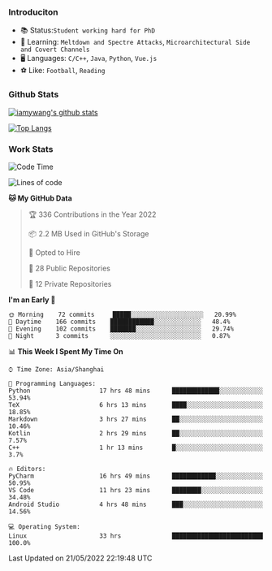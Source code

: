 ### Introduciton

- 📚 Status:`Student working hard for PhD`
- 🔎 Learning: `Meltdown and Spectre Attacks`, `Microarchitectural Side and Covert Channels`
- 🖥️ Languages: `C/C++`, `Java`, `Python`, `Vue.js`
- ⚽ Like: `Football`, `Reading`

### Github Stats

[![iamywang's github stats](https://github-readme-stats.vercel.app/api?username=iamywang&count_private=true&show_icons=true)]()

[![Top Langs](https://github-readme-stats.vercel.app/api/top-langs/?username=iamywang&layout=compact)]()

### Work Stats

<!--START_SECTION:waka-->
![Code Time](http://img.shields.io/badge/Code%20Time-345%20hrs%2029%20mins-blue)

![Lines of code](https://img.shields.io/badge/From%20Hello%20World%20I%27ve%20Written--40%20Thousand%20lines%20of%20code-blue)

**🐱 My GitHub Data** 

> 🏆 336 Contributions in the Year 2022
 > 
> 📦 2.2 MB Used in GitHub's Storage 
 > 
> 💼 Opted to Hire
 > 
> 📜 28 Public Repositories 
 > 
> 🔑 12 Private Repositories  
 > 
**I'm an Early 🐤** 

```text
🌞 Morning    72 commits     █████░░░░░░░░░░░░░░░░░░░░   20.99% 
🌆 Daytime    166 commits    ████████████░░░░░░░░░░░░░   48.4% 
🌃 Evening    102 commits    ███████░░░░░░░░░░░░░░░░░░   29.74% 
🌙 Night      3 commits      ░░░░░░░░░░░░░░░░░░░░░░░░░   0.87%

```


📊 **This Week I Spent My Time On** 

```text
⌚︎ Time Zone: Asia/Shanghai

💬 Programming Languages: 
Python                   17 hrs 48 mins      █████████████░░░░░░░░░░░░   53.94% 
TeX                      6 hrs 13 mins       ████░░░░░░░░░░░░░░░░░░░░░   18.85% 
Markdown                 3 hrs 27 mins       ██░░░░░░░░░░░░░░░░░░░░░░░   10.46% 
Kotlin                   2 hrs 29 mins       ██░░░░░░░░░░░░░░░░░░░░░░░   7.57% 
C++                      1 hr 13 mins        █░░░░░░░░░░░░░░░░░░░░░░░░   3.7%

🔥 Editors: 
PyCharm                  16 hrs 49 mins      ████████████░░░░░░░░░░░░░   50.95% 
VS Code                  11 hrs 23 mins      ████████░░░░░░░░░░░░░░░░░   34.48% 
Android Studio           4 hrs 48 mins       ███░░░░░░░░░░░░░░░░░░░░░░   14.56%

💻 Operating System: 
Linux                    33 hrs              █████████████████████████   100.0%

```


 Last Updated on 21/05/2022 22:19:48 UTC
<!--END_SECTION:waka-->
